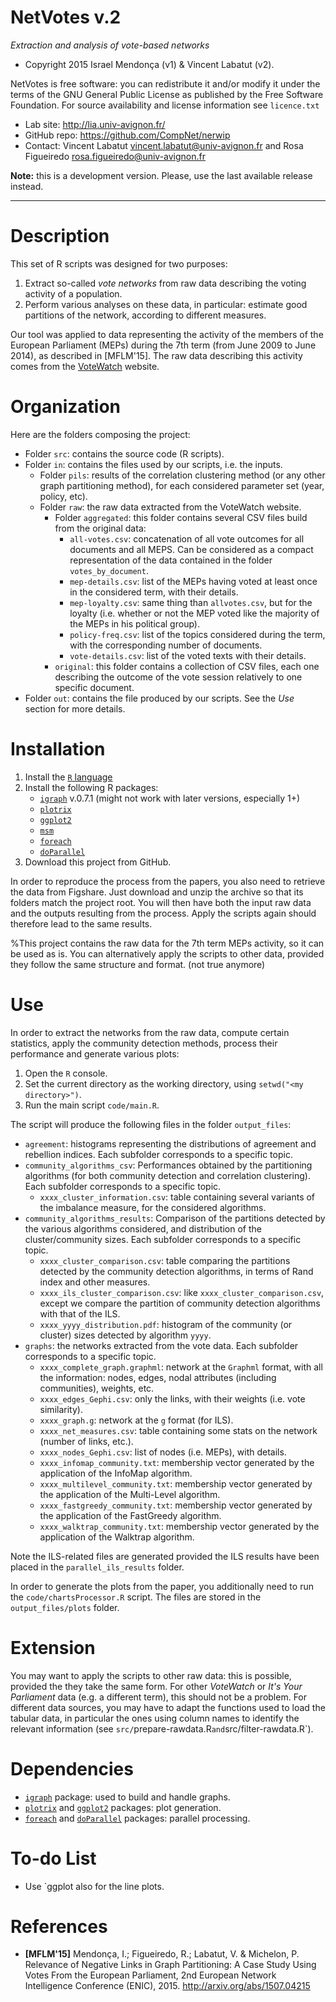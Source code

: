 NetVotes v.2
=======
*Extraction and analysis of vote-based networks*

* Copyright 2015 Israel Mendonça (v1) & Vincent Labatut (v2). 

NetVotes is free software: you can redistribute it and/or modify it under the terms of the GNU General Public License as published by the Free Software Foundation. For source availability and license information see `licence.txt`

* Lab site: http://lia.univ-avignon.fr/
* GitHub repo: https://github.com/CompNet/nerwip
* Contact: Vincent Labatut <vincent.labatut@univ-avignon.fr> and Rosa Figueiredo <rosa.figueiredo@univ-avignon.fr>

**Note:** this is a development version. Please, use the last available release instead.

-----------------------------------------------------------------------

# Description
This set of R scripts was designed for two purposes:

1. Extract so-called *vote networks* from raw data describing the voting activity of a population.
2. Perform various analyses on these data, in particular: estimate good partitions of the network, according to different measures.

Our tool was applied to data representing the activity of the members of the European Parliament (MEPs) during the 7th term (from June 2009 to June 2014), as described in [MFLM'15]. The raw data describing this activity comes from the [VoteWatch](http://www.votewatch.eu/) website.


# Organization
Here are the folders composing the project:
* Folder `src`: contains the source code (R scripts).
* Folder `in`: contains the files used by our scripts, i.e. the inputs.
  * Folder `pils`: results of the correlation clustering method (or any other graph partitioning method), for each considered parameter set (year, policy, etc). 
  * Folder `raw`: the raw data extracted from the VoteWatch website.
    * Folder `aggregated`: this folder contains several CSV files build from the original data:
      * `all-votes.csv`: concatenation of all vote outcomes for all documents and all MEPS. Can be considered as a compact representation of the data contained in the folder `votes_by_document`.
      * `mep-details.csv`: list of the MEPs having voted at least once in the considered term, with their details.
      * `mep-loyalty.csv`: same thing than `allvotes.csv`, but for the loyalty (i.e. whether or not the MEP voted like the majority of the MEPs in his political group).
      * `policy-freq.csv`: list of the topics considered during the term, with the corresponding number of documents.
      * `vote-details.csv`: list of the voted texts with their details.
    * `original`: this folder contains a collection of CSV files, each one describing the outcome of the vote session relatively to one specific document.
* Folder `out`: contains the file produced by our scripts. See the *Use* section for more details.


# Installation
1. Install the [`R` language](https://www.r-project.org/)
2. Install the following R packages:
   * [`igraph`](http://igraph.org/r/) v.0.7.1 (might not work with later versions, especially 1+)
   * [`plotrix`](https://cran.r-project.org/web/packages/plotrix/index.html)
   * [`ggplot2`](https://cran.r-project.org/web/packages/ggplot2/index.html)
   * [`msm`](https://cran.r-project.org/web/packages/msm/index.html)
   * [`foreach`](https://cran.r-project.org/web/packages/foreach/index.html)
   * [`doParallel`](https://cran.r-project.org/web/packages/doParallel/index.html)
3. Download this project from GitHub.

In order to reproduce the process from the papers, you also need to retrieve the data from Figshare. Just download and unzip the archive so that its folders match the project root. You will then have both the input raw data and the outputs resulting from the process. Apply the scripts again should therefore lead to the same results.
  
%This project contains the raw data for the 7th term MEPs activity, so it can be used as is. You can alternatively apply the scripts to other data, provided they follow the same structure and format. (not true anymore) 


# Use
In order to extract the networks from the raw data, compute certain statistics, apply the community detection methods, process their performance and generate various plots:

1. Open the `R` console.
2. Set the current directory as the working directory, using `setwd("<my directory>")`.
3. Run the main script `code/main.R`.

The script will produce the following files in the folder `output_files`:
* `agreement`: histograms representing the distributions of agreement and rebellion indices. Each subfolder corresponds to a specific topic.
* `community_algorithms_csv`: Performances obtained by the partitioning algorithms (for both community detection and correlation clustering). Each subfolder corresponds to a specific topic.
  * `xxxx_cluster_information.csv`: table containing several variants of the imbalance measure, for the considered algorithms.
* `community_algorithms_results`: Comparison of the partitions detected by the various algorithms considered, and distribution of the cluster/community sizes. Each subfolder corresponds to a specific topic.
  * `xxxx_cluster_comparison.csv`: table comparing the partitions detected by the community detection algorithms, in terms of Rand index and other measures.
  * `xxxx_ils_cluster_comparison.csv`: like `xxxx_cluster_comparison.csv`, except we compare the partition of community detection algorithms with that of the ILS.
  * `xxxx_yyyy_distribution.pdf`: histogram of the community (or cluster) sizes detected by algorithm `yyyy`.
* `graphs`: the networks extracted from the vote data. Each subfolder corresponds to a specific topic.
  * `xxxx_complete_graph.graphml`: network at the `Graphml` format, with all the information: nodes, edges, nodal attributes (including communities), weights, etc. 
  * `xxxx_edges_Gephi.csv`: only the links, with their weights (i.e. vote similarity). 
  * `xxxx_graph.g`: network at the `g` format (for ILS). 
  * `xxxx_net_measures.csv`: table containing some stats on the network (number of links, etc.).
  * `xxxx_nodes_Gephi.csv`: list of nodes (i.e. MEPs), with details.
  * `xxxx_infomap_community.txt`: membership vector generated by the application of the InfoMap algorithm.
  * `xxxx_multilevel_community.txt`: membership vector generated by the application of the Multi-Level algorithm.
  * `xxxx_fastgreedy_community.txt`: membership vector generated by the application of the FastGreedy algorithm.
  * `xxxx_walktrap_community.txt`: membership vector generated by the application of the Walktrap algorithm.

Note the ILS-related files are generated provided the ILS results have been placed in the `parallel_ils_results` folder.

In order to generate the plots from the paper, you additionally need to run the `code/chartsProcessor.R` script. The files are stored in the `output_files/plots` folder.


# Extension
You may want to apply the scripts to other raw data: this is possible, provided the they take the same form. For other *VoteWatch* or *It's Your Parliament* data (e.g. a different term), this should not be a problem.
For different data sources, you may have to adapt the functions used to load the tabular data, in particular the ones using column names to identify the relevant information (see `src/`prepare-rawdata.R` and `src/filter-rawdata.R`). 


# Dependencies
* [`igraph`](http://igraph.org/r/) package: used to build and handle graphs.
* [`plotrix`](https://cran.r-project.org/web/packages/plotrix/index.html) and [`ggplot2`](https://cran.r-project.org/web/packages/ggplot2/index.html) packages: plot generation.
* [`foreach`](https://cran.r-project.org/web/packages/foreach/index.html) and [`doParallel`](https://cran.r-project.org/web/packages/doParallel/index.html) packages: parallel processing.


# To-do List
* Use `ggplot also for the line plots.


# References
* **[MFLM'15]** Mendonça, I.; Figueiredo, R.; Labatut, V. & Michelon, P. Relevance of Negative Links in Graph Partitioning: A Case Study Using Votes From the European Parliament, 2nd European Network Intelligence Conference (ENIC), 2015.
http://arxiv.org/abs/1507.04215
